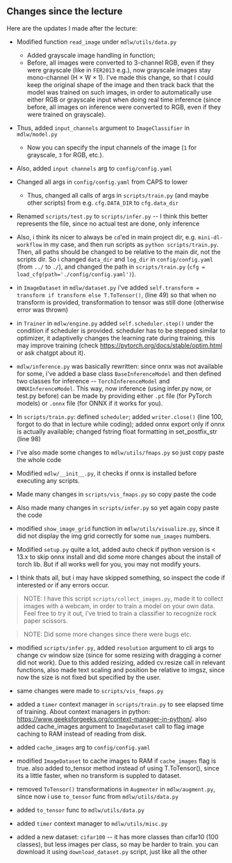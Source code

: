 ## Changes since the lecture

Here are the updates I made after the lecture:

- Modified function `read_image` under `mdlw/utils/data.py`
  - Added grayscale image handling in function; 
  - Before, all images were converted to 3-channel RGB, even if they were grayscale (like in `FER2013` e.g.), now grayscale images stay mono-channel (H × W × 1). I've made this change, so that I could keep the original shape of the image and then track back that the model was trained on such images, in order to automatically use either RGB or grayscale input when doing real time inference (since before, all images on inference were converted to RGB, even if they were trained on grayscale).

- Thus, added `input_channels` argument to `ImageClassifier` in `mdlw/model.py`
  - Now you can specify the input channels of the image (`1` for grayscale, `3` for RGB, etc.).

- Also, added `input channels` arg to `config/config.yaml`

- Changed all args in `config/config.yaml` from CAPS to lower
  - Thus, changed all calls of args in `scripts/train.py` (and maybe other scripts) from e.g. `cfg.DATA_DIR` to `cfg.data_dir`

- Renamed `scripts/test.py` to `scripts/infer.py` -- I think this better represents the file, since no actual test are done, only inference

- Also, i think its nicer to always be `cd`'ed in main project dir, e.g. `mini-dl-workflow` in my case, and then run scripts as `python scripts/train.py`. Then, all paths should be changed to be relative to the main dir, not the scripts dir. So i changed `data_dir` and `log_dir` in `config/config.yaml` (from `../` to `./`), and changed the path in `scripts/train.py` (`cfg = load_cfg(path='./config/config.yaml')`).

- in `ImageDataset` in `mdlw/dataset.py` i've added `self.transform = transform if transform else T.ToTensor()`, (line 49) so that when no transform is provided, transformation to tensor was still done (otherwise error was thrown)

- in `Trainer` in `mdlw/engine.py` added `self.scheduler.step()` under the condition if scheduler is provided. scheduler has to be stepped similar to optimizer, it adaptivelly changes the learning rate during training, this may improve training (check https://pytorch.org/docs/stable/optim.html or ask chatgpt about it).

- `mdlw/inference.py` was basically rewritten: since onnx was not available for some, i've added a base class `BaseInferenceModel` and then defined two classes for inference -- `TorchInferenceModel` and `ONNXInferenceModel`. This way, now inference (using infer.py now, or test.py before) can be made by providing either `.pt` file (for PyTorch models) or `.onnx` file (for ONNX if it works for you).

- In `scripts/train.py`: defined `scheduler`; added `writer.close()` (line 100, forgot to do that in lecture while coding); added onnx export only if onnx is actually available; changed fstring float formatting in set_postfix_str (line 98)

- I've also made some changes to `mdlw/utils/fmaps.py` so just copy paste the whole code

- Modified `mdlw/__init__.py`, it checks if onnx is installed before executing any scripts.

- Made many changes in `scripts/vis_fmaps.py` so copy paste the code

- Also made many changes in `scripts/infer.py` so yet again copy paste the code

- modified `show_image_grid` function in `mdlw/utils/visualize.py`, since it did not display the img grid correctly for some `num_images` numbers. 

- Modified `setup.py` quite a lot, added auto check if python version is < 13.x to skip onnx install and did some more changes about the install of torch lib. But if all works well for you, you may not modify yours.

- I think thats all, but i may have skipped something, so inspect the code if interested or if any errors occur.

> NOTE: I have this script `scripts/collect_images.py`, made it to collect images with a webcam, in order to train a model on your own data. Feel free to try it out, i've tried to train a classifier to recognize rock paper scissors.


> NOTE: Did some more changes since there were bugs etc.

- modified `scripts/infer.py`, added `resolution` argument to cli args to change cv window size (since for some resizing with dragging a corner did not work). Due to this added resizing, added cv.resize call in relevant functions, also made text scaling and position be relative to imgsz, since now the size is not fixed but specified by the user. 

- same changes were made to `scripts/vis_fmaps.py`

- added a `timer` context manager in `scripts/train.py` to see elapsed time of training. About context managers in python: https://www.geeksforgeeks.org/context-manager-in-python/. also added cache_images argument to `ImageDataset` call to flag image caching to RAM instead of reading from disk.

- added `cache_images` arg to `config/config.yaml`

- modified `ImageDataset` to cache images to RAM if `cache_images` flag is true. also added to_tensor method instead of using T.ToTensor(), since its a little faster, when no transform is suppled to dataset.

- removed `ToTensor()` transformations in `Augmenter` in `mdlw/augment.py`, since now i use `to_tensor` func from `mdlw/utils/data.py`

- added `to_tensor` func to `mdlw/utils/data.py`

- added `timer` context manager to `mdlw/utils/misc.py`

- added a new dataset: `cifar100` -- it has more classes than cifar10 (100 classes), but less images per class, so may be harder to train. you can download it using `download_dataset.py` script, just like all the other